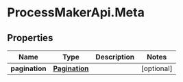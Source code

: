 # ProcessMakerApi.Meta

## Properties
Name | Type | Description | Notes
------------ | ------------- | ------------- | -------------
**pagination** | [**Pagination**](Pagination.md) |  | [optional] 


